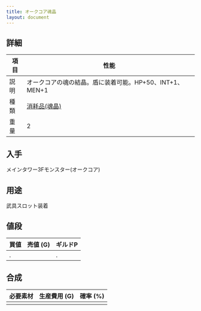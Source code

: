 ```yaml
---
title: オークコア魂晶
layout: document
---
```

## 詳細

|項目|性能|
|---|---|
|説明|オークコアの魂の結晶。盾に装着可能。HP+50、INT+1、MEN+1|
|種類|[消耗品(魂晶)](消耗品(魂晶))|
|重量|2|

## 入手

メインタワー3Fモンスター(オークコア)

## 用途

武具スロット装着

## 値段

|買値|売値 (G)|ギルドP|
|---|---|---|
|.||.|

## 合成

|必要素材|生産費用 (G)|確率 (%)|
|---|---|---|
||||

